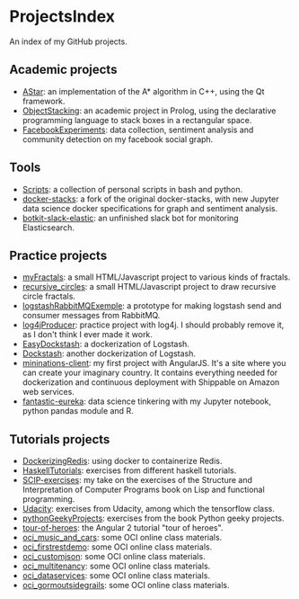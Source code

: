 # ProjectsIndex

An index of my GitHub projects.

## Academic projects

- [AStar](https://github.com/HelainSchoonjans/AStar): an implementation of the A* algorithm in C++, using the Qt framework.
- [ObjectStacking](https://github.com/HelainSchoonjans/ObjectStacking): an academic project in Prolog, using the declarative programming language to stack boxes in a rectangular space.
- [FacebookExperiments](https://github.com/HelainSchoonjans/FacebookExperiments): data collection, sentiment analysis and community detection on my facebook social graph.

## Tools

- [Scripts](https://github.com/HelainSchoonjans/Scripts): a collection of personal scripts in bash and python.
- [docker-stacks](https://github.com/HelainSchoonjans/docker-stacks): a fork of the original docker-stacks, with new Jupyter data science docker specifications for graph and sentiment analysis.
- [botkit-slack-elastic](https://github.com/HelainSchoonjans/botkit-slack-elastic): an unfinished slack bot for monitoring Elasticsearch.

## Practice projects

- [myFractals](https://github.com/HelainSchoonjans/myfractals): a small HTML/Javascript project to various kinds of fractals.
- [recursive_circles](https://github.com/HelainSchoonjans/recursive_circles): a small HTML/Javascript project to draw recursive circle fractals.
- [logstashRabbitMQExemple](https://github.com/HelainSchoonjans/LogstashRabbitMQExample): a prototype for making logstash send and consumer messages from RabbitMQ.
- [log4jProducer](https://github.com/HelainSchoonjans/log4jproducer): practice project with log4j. I should probably remove it, as I don't think I ever made it work.
- [EasyDockstash](https://github.com/HelainSchoonjans/EasyDockstash): a dockerization of Logstash.
- [Dockstash](https://github.com/HelainSchoonjans/Dockstash): another dockerization of Logstash.
- [mininations-client](https://github.com/HelainSchoonjans/mininations-client): my first project with AngularJS. It's a site where you can create your imaginary country. It contains everything needed for dockerization and continuous deployment with Shippable on Amazon web services.
- [fantastic-eureka](https://github.com/HelainSchoonjans/fantastic-eureka): data science tinkering with my Jupyter notebook, python pandas module and R.

## Tutorials projects

- [DockerizingRedis](https://github.com/HelainSchoonjans/DockerizingRedis): using docker to containerize Redis.
- [HaskellTutorials](https://github.com/HelainSchoonjans/HaskellTutorials): exercises from different haskell tutorials.
- [SCIP-exercises](https://github.com/HelainSchoonjans/SCIP-exercices): my take on the exercises of the Structure and Interpretation of Computer Programs book on Lisp and functional programming.
- [Udacity](https://github.com/HelainSchoonjans/Udacity): exercises from Udacity, among which the tensorflow class.
- [pythonGeekyProjects](https://github.com/HelainSchoonjans/PythonGeekyProjects): exercises from the book Python geeky projects.
- [tour-of-heroes](https://github.com/HelainSchoonjans/tour-of-heroes): the Angular 2 tutorial "tour of heroes".
- [oci_music_and_cars](https://github.com/HelainSchoonjans/oci_musicandcars): some OCI online class materials.
- [oci_firstrestdemo](https://github.com/HelainSchoonjans/oci_firstrestdemo): some OCI online class materials.
- [oci_customjson](https://github.com/HelainSchoonjans/oci_customjson): some OCI online class materials.
- [oci_multitenancy](https://github.com/HelainSchoonjans/oci_multitenancy): some OCI online class materials.
- [oci_dataservices](https://github.com/HelainSchoonjans/oci_dataservices): some OCI online class materials.
- [oci_gormoutsidegrails](https://github.com/HelainSchoonjans/oci_gormoutsidegrails): some OCI online class materials.

